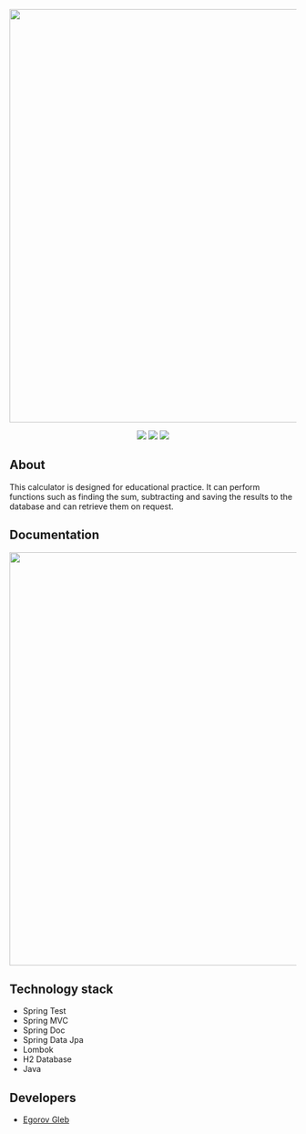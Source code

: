 <p align="center">
      <img src="https://i.ibb.co/0KRDVHj/Howto-Calculation.png" width="726">
</p>

<p align="center">
  <img src="https://img.shields.io/badge/Spring--boot-3.0.0-32CD32?style=for-the-badge&"/>
  <img src="https://img.shields.io/badge/Java-17-orange?style=for-the-badge&"/>
    <img src="https://img.shields.io/badge/Rest-API-yellow?style=for-the-badge&"/>
</p>


## About

This calculator is designed for educational practice. It can perform functions such as finding the sum, subtracting and saving the results to the database and can retrieve them on request.

## Documentation

 <img src="https://i.ibb.co/4dyTq9R/Documentation.png" width="726">

## Technology stack

-  Spring Test
-  Spring MVC
-  Spring Doc
-  Spring Data Jpa
-  Lombok
-  H2 Database
-  Java


## Developers

- [Egorov Gleb](https://github.com/M-Share)
